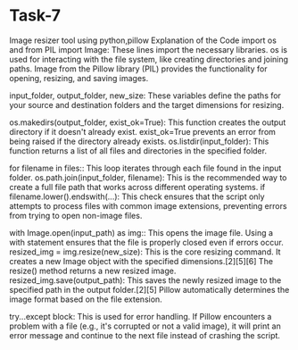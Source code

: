 # Task-7
Image resizer tool using python,pillow
Explanation of the Code
import os and from PIL import Image: These lines import the necessary libraries. os is used for interacting with the file system, like creating directories and joining paths. Image from the Pillow library (PIL) provides the functionality for opening, resizing, and saving images.

input_folder, output_folder, new_size: These variables define the paths for your source and destination folders and the target dimensions for resizing.

os.makedirs(output_folder, exist_ok=True): This function creates the output directory if it doesn't already exist. exist_ok=True prevents an error from being raised if the directory already exists.
os.listdir(input_folder): This function returns a list of all files and directories in the specified folder.

for filename in files:: This loop iterates through each file found in the input folder.
os.path.join(input_folder, filename): This is the recommended way to create a full file path that works across different operating systems.
if filename.lower().endswith(...): This check ensures that the script only attempts to process files with common image extensions, preventing errors from trying to open non-image files.

with Image.open(input_path) as img:: This opens the image file. Using a with statement ensures that the file is properly closed even if errors occur.
resized_img = img.resize(new_size): This is the core resizing command. It creates a new Image object with the specified dimensions.[2][5][6] The resize() method returns a new resized image.
resized_img.save(output_path): This saves the newly resized image to the specified path in the output folder.[2][5] Pillow automatically determines the image format based on the file extension.

try...except block: This is used for error handling. If Pillow encounters a problem with a file (e.g., it's corrupted or not a valid image), it will print an error message and continue to the next file instead of crashing the script.
